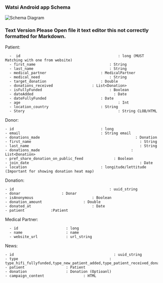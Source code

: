 ### Watsi Android app Schema 

![Schema Diagram](http://www.gliffy.com/go/publish/image/5928235/L.png)



### Text Version  Please Open file it text editor this not correctly formatted for Markdown.

Patient:

	  -  id											    : long (MUST Matching with one from website)
	  - first_name 									: String
	  - last_name 									: String
	  - medical_partner							: MedicalPartner
	  - medical_need								: String
	  - target_donation							: Double
	  - donations_received 					: List<Donation>				 
	  - isFullyFunded								: Boolean
	  - dateAdded									  : Date
	  - dateFullyFunded							: Date
	  - age											    : Int
	  - location_country						: String
	  - Story										    : String CLOB/HTML


Donor:

  	- id                                        : long
  	- email                                     : String email 
  	- donations_made								            : Donation
  	- first_name 									              : String
    - last_name 									              : String
    - donations_made	 						              : List<Donation>
    - pref_share_donation_on_public_feed			  : Boolean
    - join_date										              : Date
    - location                                  : longitude/lettitude (Important for showing donation heat map)


Donation:

  	- id 											: uuid_string
  	- donar                   : Donar
  	- isAnonymous							: Boolean
  	- donation_amount					: Double
  	- donated_at							: Date
	- patient            :Patient

Medical Partner:

      - id                      : long
      - name                    : name
      - website_url             : url_string
      
News:

  	- id 											  : uuid_string
  	- type											: type_hifi_fullyfunded,type_new_patient_added,type_patient_received_donation
  	- patient                   : Patient
  	- donation                  : Donation (Optioanl)
  	- campaign_content					: HTML
  	
